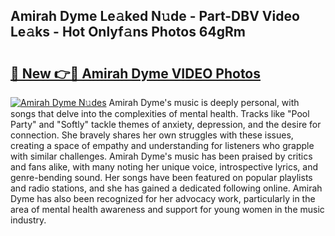 ## Amirah Dyme Le𝚊ked N𝚞de - Part-DBV Video Le𝚊ks - Hot Onlyf𝚊ns Photos 64gRm

# <h2><a href="http://ab49850.deff.icu/?id=Amirah+Dyme">🔗 New 👉🔴 Amirah Dyme VIDEO Photos</a></h2>

[![Amirah Dyme N𝚞des](https://i.imgur.com/rIISA9y.gif)](http://ab49850.deff.icu/?id=Amirah+Dyme)
Amirah Dyme's music is deeply personal, with songs that delve into the complexities of mental health. Tracks like "Pool Party" and "Softly" tackle themes of anxiety, depression, and the desire for connection. She bravely shares her own struggles with these issues, creating a space of empathy and understanding for listeners who grapple with similar challenges. Amirah Dyme's music has been praised by critics and fans alike, with many noting her unique voice, introspective lyrics, and genre-bending sound. Her songs have been featured on popular playlists and radio stations, and she has gained a dedicated following online. Amirah Dyme has also been recognized for her advocacy work, particularly in the area of mental health awareness and support for young women in the music industry.
